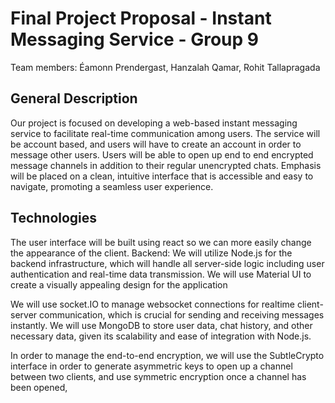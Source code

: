 # Final Project Proposal - Instant Messaging Service - Group 9

Team members: Éamonn Prendergast, Hanzalah Qamar, Rohit Tallapragada

## General Description

Our project is focused on developing a web-based instant messaging service to facilitate real-time communication among users. The service will be account based, and users will have to create an account in order to message other users. Users will be able to open up end to end encrypted message channels in addition to their regular unencrypted chats. Emphasis will be placed on a clean, intuitive interface that is accessible and easy to navigate, promoting a seamless user experience.

## Technologies 

The user interface will be built using react so we can more easily change the appearance of the client. Backend: We will utilize Node.js for the backend infrastructure, which will handle all server-side logic including user authentication and real-time data transmission. We will use Material UI to create a visually appealing design for the application

We will use socket.IO to manage websocket connections for realtime client-server communication, which is crucial for sending and receiving messages instantly. We will use MongoDB to store user data, chat history, and other necessary data, given its scalability and ease of integration with Node.js.

In order to manage the end-to-end encryption, we will use the SubtleCrypto interface in order to generate asymmetric keys to open up a channel between two clients, and use symmetric encryption once a channel has been opened,


